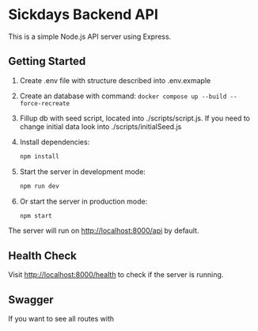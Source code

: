 # Sickdays Backend API

This is a simple Node.js API server using Express.

## Getting Started

1. Create .env file with structure described into .env.exmaple

2. Create an database with command: `docker compose up --build --force-recreate `

3. Fillup db with seed script, located into ./scripts/script.js. If you need to change initial data look into ./scripts/initialSeed.js

4. Install dependencies:

   ```sh
   npm install
   ```

5. Start the server in development mode:

   ```sh
   npm run dev
   ```

6. Or start the server in production mode:
   ```sh
   npm start
   ```

The server will run on [http://localhost:8000/api](http://localhost:8000/api) by default.

## Health Check

Visit [http://localhost:8000/health](http://localhost:8000/health) to check if the server is running.

## Swagger

If you want to see all routes with
